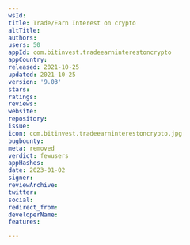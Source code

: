 ```yaml
---
wsId: 
title: Trade/Earn Interest on crypto
altTitle: 
authors: 
users: 50
appId: com.bitinvest.tradeearninterestoncrypto
appCountry: 
released: 2021-10-25
updated: 2021-10-25
version: '9.03'
stars: 
ratings: 
reviews: 
website: 
repository: 
issue: 
icon: com.bitinvest.tradeearninterestoncrypto.jpg
bugbounty: 
meta: removed
verdict: fewusers
appHashes: 
date: 2023-01-02
signer: 
reviewArchive: 
twitter: 
social: 
redirect_from: 
developerName: 
features: 

---
```



